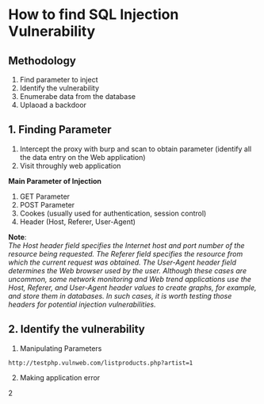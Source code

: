 # How to find SQL Injection Vulnerability

## Methodology

1. Find parameter to inject
2. Identify the vulnerability
3. Enumerabe data from the database
4. Uplaoad a backdoor


## 1. Finding Parameter

1. Intercept the proxy with burp and scan to obtain parameter  (identify all the data entry on the Web application)
2. Visit throughly web application 

**Main Parameter of Injection**


1. GET Parameter
2. POST Parameter
3. Cookes (usually used for authentication, session control)
4. Header (Host, Referer, User-Agent)


**Note**: <br>
<i>
The Host header field specifies the
Internet host and port number of the resource being requested. The Referer field specifies
the resource from which the current request was obtained. The User-Agent header field
determines the Web browser used by the user. Although these cases are uncommon, some network monitoring and Web trend applications use the Host, Referer, and User-Agent header
values to create graphs, for example, and store them in databases. In such cases, it is worth testing
those headers for potential injection vulnerabilities.</i>


## 2. Identify the vulnerability

1. Manipulating Parameters

`http://testphp.vulnweb.com/listproducts.php?artist=1`

2. Making application error

2